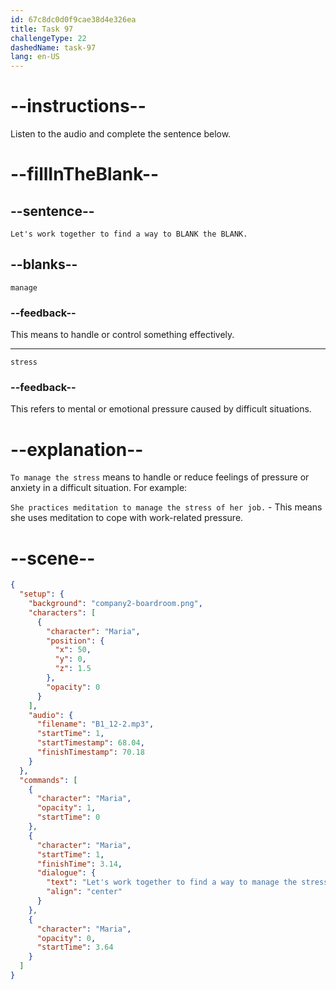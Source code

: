 ```yaml
---
id: 67c8dc0d0f9cae38d4e326ea
title: Task 97
challengeType: 22
dashedName: task-97
lang: en-US
---
```


<!-- (Audio) Maria: Let's work together to find a way to manage the stress. -->

# --instructions--

Listen to the audio and complete the sentence below.  

# --fillInTheBlank--

## --sentence--

`Let's work together to find a way to BLANK the BLANK.`  

## --blanks--

`manage`  

### --feedback--

This means to handle or control something effectively.  

---  

`stress`  

### --feedback--

This refers to mental or emotional pressure caused by difficult situations.  

# --explanation--

`To manage the stress` means to handle or reduce feelings of pressure or anxiety in a difficult situation. For example:

`She practices meditation to manage the stress of her job.` - This means she uses meditation to cope with work-related pressure.

# --scene--

```json
{
  "setup": {
    "background": "company2-boardroom.png",
    "characters": [
      {
        "character": "Maria",
        "position": {
          "x": 50,
          "y": 0,
          "z": 1.5
        },
        "opacity": 0
      }
    ],
    "audio": {
      "filename": "B1_12-2.mp3",
      "startTime": 1,
      "startTimestamp": 68.04,
      "finishTimestamp": 70.18
    }
  },
  "commands": [
    {
      "character": "Maria",
      "opacity": 1,
      "startTime": 0
    },
    {
      "character": "Maria",
      "startTime": 1,
      "finishTime": 3.14,
      "dialogue": {
        "text": "Let's work together to find a way to manage the stress.",
        "align": "center"
      }
    },
    {
      "character": "Maria",
      "opacity": 0,
      "startTime": 3.64
    }
  ]
}
```
